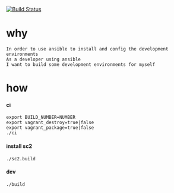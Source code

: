 [![Build Status](http://home.gnuhub.com:8080/buildStatus/icon?job=ansible.ubuntu.base.build)](http://home.gnuhub.com:8080/job/ansible.ubuntu.base.build/)

why
=====

```
In order to use ansible to install and config the development environments
As a developer using ansible
I want to build some development environments for myself
```
how
=======
#### ci
```
export BUILD_NUMBER=NUMBER
export vagrant_destroy=true|false
export vagrant_package=true|false
./ci
```

#### install sc2
```
./sc2.build
```
#### dev
```
./build
```
